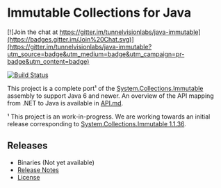﻿# Immutable Collections for Java

[![Join the chat at https://gitter.im/tunnelvisionlabs/java-immutable](https://badges.gitter.im/Join%20Chat.svg)](https://gitter.im/tunnelvisionlabs/java-immutable?utm_source=badge&utm_medium=badge&utm_campaign=pr-badge&utm_content=badge)

[![Build Status](https://travis-ci.org/tunnelvisionlabs/java-immutable.svg?branch=master)](https://travis-ci.org/tunnelvisionlabs/java-immutable)

This project is a complete port¹ of the [System.Collections.Immutable][1] assembly to support Java 6 and newer. An
overview of the API mapping from .NET to Java is available in [API.md][2].

¹ This project is an work-in-progress. We are working towards an initial release corresponding to
[System.Collections.Immutable 1.1.36][3].

[1]: https://www.nuget.org/packages/System.Collections.Immutable
[2]: https://github.com/tunnelvisionlabs/java-immutable/blob/master/API.md
[3]: https://www.nuget.org/packages/System.Collections.Immutable/1.1.36

## Releases

* Binaries (Not yet available)
* [Release Notes](https://github.com/tunnelvisionlabs/java-immutable/releases)
* [License](https://github.com/tunnelvisionlabs/java-immutable/blob/master/LICENSE)
